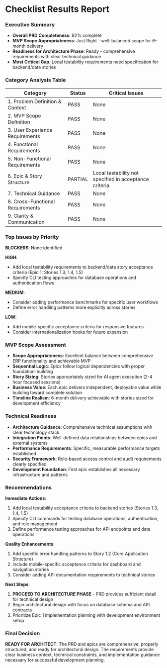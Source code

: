 # Checklist Results Report

### Executive Summary
- **Overall PRD Completeness**: 92% complete
- **MVP Scope Appropriateness**: Just Right - well-balanced scope for 6-month delivery
- **Readiness for Architecture Phase**: Ready - comprehensive requirements with clear technical guidance
- **Most Critical Gap**: Local testability requirements need specification for backend/data stories

### Category Analysis Table

| Category                         | Status  | Critical Issues |
| -------------------------------- | ------- | --------------- |
| 1. Problem Definition & Context  | PASS    | None |
| 2. MVP Scope Definition          | PASS    | None |
| 3. User Experience Requirements  | PASS    | None |
| 4. Functional Requirements       | PASS    | None |
| 5. Non-Functional Requirements   | PASS    | None |
| 6. Epic & Story Structure        | PARTIAL | Local testability not specified in acceptance criteria |
| 7. Technical Guidance            | PASS    | None |
| 8. Cross-Functional Requirements | PASS    | None |
| 9. Clarity & Communication       | PASS    | None |

### Top Issues by Priority

**BLOCKERS**: None identified

**HIGH**: 
- Add local testability requirements to backend/data story acceptance criteria (Epic 1: Stories 1.3, 1.4, 1.5)
- Specify CLI testing approaches for database operations and authentication flows

**MEDIUM**:
- Consider adding performance benchmarks for specific user workflows
- Define error handling patterns more explicitly across stories

**LOW**:
- Add mobile-specific acceptance criteria for responsive features
- Consider internationalization hooks for future expansion

### MVP Scope Assessment
- **Scope Appropriateness**: Excellent balance between comprehensive ERP functionality and achievable MVP
- **Sequential Logic**: Epics follow logical dependencies with proper foundation-building
- **Story Sizing**: Stories appropriately sized for AI agent execution (2-4 hour focused sessions)
- **Business Value**: Each epic delivers independent, deployable value while building toward complete solution
- **Timeline Realism**: 6-month delivery achievable with stories sized for development efficiency

### Technical Readiness
- **Architecture Guidance**: Comprehensive technical assumptions with clear technology stack
- **Integration Points**: Well-defined data relationships between epics and external systems  
- **Performance Requirements**: Specific, measurable performance targets established
- **Security Framework**: Role-based access control and audit requirements clearly specified
- **Development Foundation**: First epic establishes all necessary infrastructure and patterns

### Recommendations

**Immediate Actions**:
1. Add local testability acceptance criteria to backend stories (Stories 1.3, 1.4, 1.5)
2. Specify CLI commands for testing database operations, authentication, and role management
3. Define performance testing approaches for API endpoints and data operations

**Quality Enhancements**:
1. Add specific error handling patterns to Story 1.2 (Core Application Structure)
2. Include mobile-specific acceptance criteria for dashboard and navigation stories
3. Consider adding API documentation requirements to technical stories

**Next Steps**:
1. **PROCEED TO ARCHITECTURE PHASE** - PRD provides sufficient detail for technical design
2. Begin architectural design with focus on database schema and API contracts
3. Prioritize Epic 1 implementation planning with development environment setup

### Final Decision

**READY FOR ARCHITECT**: The PRD and epics are comprehensive, properly structured, and ready for architectural design. The requirements provide clear business context, technical constraints, and implementation guidance necessary for successful development planning.
